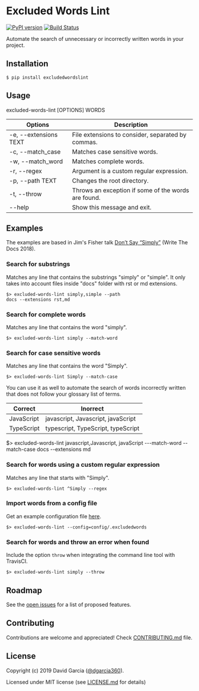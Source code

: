 # Excluded Words Lint

[![PyPI version](https://badge.fury.io/py/excludedwordslint.svg)](https://badge.fury.io/py/excludedwordslint)
[![Build Status](https://travis-ci.org/dgarcia360/excludedwords-lint.svg?branch=master)](https://travis-ci.org/dgarcia360/excludedwords-lint)

Automate the search of unnecessary or incorrectly written words in your project.

## Installation

    $ pip install excludedwordslint

## Usage    
    
excluded-words-lint [OPTIONS] WORDS

| Options               | Description                                         |
|-----------------------|-----------------------------------------------------|
| -e, --extensions TEXT | File extensions to consider, separated by commas.   |
| -c, --match_case      | Matches case sensitive words.                       |
| -w, --match_word      | Matches complete words.                             |
| -r, --regex           | Argument is a custom regular expression.            |
| -p, --path TEXT       | Changes the root directory.                         |
| -t, --throw           | Throws an exception if some of the words are found. |
| --help                | Show this message and exit.                         |

## Examples

The examples are based in Jim's Fisher talk [Don’t Say “Simply”](http://www.writethedocs.org/videos/prague/2018/don-t-say-simply-jim-fisher/) (Write The Docs 2018). 

### Search for substrings

Matches any line that contains the substrings "simply" or "simple". It only takes into account files inside "docs" folder with rst or md extensions.

    $> excluded-words-lint simply,simple --path 
    docs --extensions rst,md 

### Search for complete words

Matches any line that contains the word "simply".

    $> excluded-words-lint simply --match-word

### Search for case sensitive words

Matches any line that contains the word "Simply".

    $> excluded-words-lint Simply --match-case

You can use it as well to automate the search of words incorrectly written that does not follow your glossary list of terms.

| Correct               | Inorrect                                            |
|-----------------------|-----------------------------------------------------|
| JavaScript            | javascript, Javascript, javaScript                  |
| TypeScript            | typescript, TypeScript, typeScript                  |
    
$> excluded-words-lint javascript,Javascript, javaScript ---match-word --match-case 
docs --extensions md 

### Search for words using a custom regular expression

Matches any line that starts with "Simply".

    $> excluded-words-lint ^Simply --regex
    
### Import words from a config file

Get an example configuration file [here](https://gist.github.com/dgarcia360/f89b0d591882aabb7b8b07c71ae4aad1).

    $> excluded-words-lint --config=config/.excludedwords
    
### Search for words and throw an error when found

Include the option ``throw`` when integrating the command line tool with TravisCI.

    $> excluded-words-lint simply --throw
    
## Roadmap

See the [open issues](https://github.com/dgarcia360/excludedwords-lint/issues) for a list of proposed features.

## Contributing

Contributions are welcome and appreciated! Check [CONTRIBUTING.md](CONTRIBUTING.md) file.

## License

Copyright (c) 2019 David Garcia ([@dgarcia360](https://davidgarcia.dev>)).

Licensed under MIT license (see [LICENSE.md](LICENSE.md) for details)
